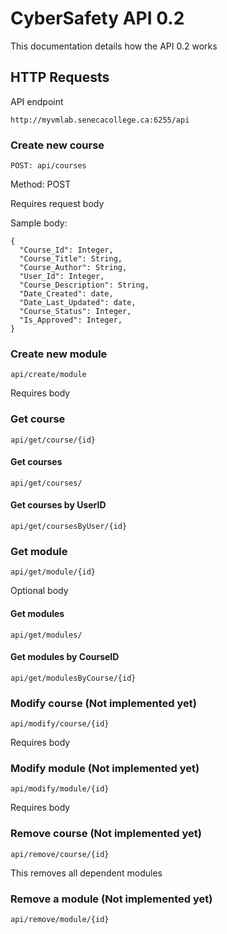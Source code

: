 # CyberSafety API 0.2

This documentation details how the API 0.2 works

## HTTP Requests

API endpoint

```
http://myvmlab.senecacollege.ca:6255/api
```

### Create new course

```
POST: api/courses
```
Method: POST

Requires request body

Sample body:

```
{
  "Course_Id": Integer,
  "Course_Title": String,
  "Course_Author": String,
  "User_Id": Integer,
  "Course_Description": String,
  "Date_Created": date,
  "Date_Last_Updated": date,
  "Course_Status": Integer,
  "Is_Approved": Integer,
}
```

### Create new module

```
api/create/module
```
Requires body

### Get course

```
api/get/course/{id}
```
#### Get courses

```
api/get/courses/
```

#### Get courses by UserID

```
api/get/coursesByUser/{id}
```

### Get module

```
api/get/module/{id}
```
Optional body

#### Get modules

```
api/get/modules/
```


#### Get modules by CourseID

```
api/get/modulesByCourse/{id}
```

### Modify course (Not implemented yet)

```
api/modify/course/{id}
```
Requires body

### Modify module (Not implemented yet)

```
api/modify/module/{id}
```
Requires body

### Remove course (Not implemented yet)

```
api/remove/course/{id}
```
This removes all dependent modules

### Remove a module (Not implemented yet)

```
api/remove/module/{id}
```

